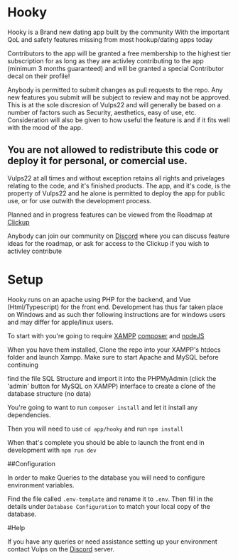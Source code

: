 # Hooky

Hooky is a Brand new dating app built by the community With the important QoL and safety features missing from most hookup/dating apps today

Contributors to the app will be granted a free membership to the highest tier subscription for as long as they are activley contributing to the app (minimum 3 months guaranteed) and will be granted a special Contributor decal on their profile!

Anybody is permitted to submit changes as pull requests to the repo. Any new features you submit will be subject to review and may not be approved. This is at the sole discresion of Vulps22 and will generally be based on a number of factors such as Security, aesthetics, easy of use, etc. Consideration will also be given to how useful the feature is and if it fits well with the mood of the app.

## You are not allowed to redistribute this code or deploy it for personal, or comercial use.
Vulps22 at all times and without exception retains all rights and privelages relating to the code, and it's finished products. The app, and it's code, is the property of Vulps22 and he alone is permitted to deploy the app for public use, or for use outwith the development process.

Planned and in progress features can be viewed from the Roadmap at [Clickup](https://sharing.clickup.com/9005087157/l/h/6-900500991817-1/2d4c826cb6ad3a5)

Anybody can join our community on [Discord](https://discord.gg/Qh9JW7Mx) where you can discuss feature ideas for the roadmap, or ask for access to the Clickup if you wish to activley contribute

# Setup

Hooky runs on an apache using PHP for the backend, and Vue (Html/Typescript) for the front end. Development has thus far taken place on Windows and as such ther following instructions are for windows users and may differ for apple/linux users.

To start with you're going to require [XAMPP](https://www.apachefriends.org/download.html) [composer](https://getcomposer.org/download/) and [nodeJS](https://nodejs.org/en/download)

When you have them installed, Clone the repo into your XAMPP's htdocs folder and launch Xampp. Make sure to start Apache and MySQL before continuing

find the file SQL Structure and import it into the PHPMyAdmin (click the 'admin' button for MySQL on XAMPP) interface to create a clone of the database structure (no data)

You're going to want to run `composer install` and let it install any dependencies.

Then you will need to use `cd app/hooky` and run `npm install`

When that's complete you should be able to launch the front end in development with `npm run dev`

##Configuration

In order to make Queries to the database you will need to configure environment variables.

Find the file called `.env-template` and rename it to `.env`. Then fill in the details under `Database Configuration` to match your local copy of the database.

#Help

If you have any queries or need assistance setting up your environment contact Vulps on the [Discord](https://discord.gg/Qh9JW7Mx) server.
